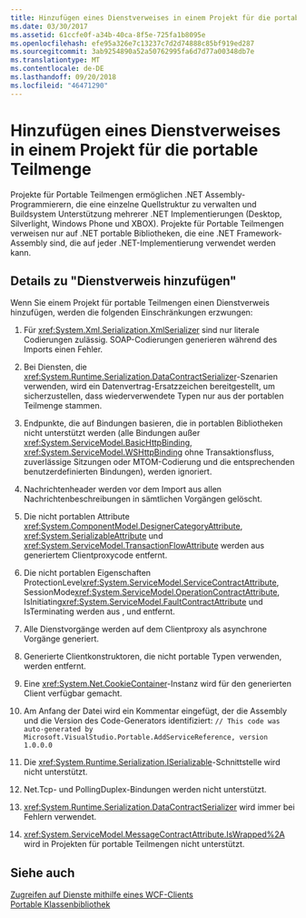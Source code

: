 ```yaml
---
title: Hinzufügen eines Dienstverweises in einem Projekt für die portable Teilmenge
ms.date: 03/30/2017
ms.assetid: 61ccfe0f-a34b-40ca-8f5e-725fa1b8095e
ms.openlocfilehash: efe95a326e7c13237c7d2d74888c85bf919ed287
ms.sourcegitcommit: 3ab9254890a52a50762995fa6d7d77a00348db7e
ms.translationtype: MT
ms.contentlocale: de-DE
ms.lasthandoff: 09/20/2018
ms.locfileid: "46471290"
---
```

# <a name="add-service-reference-in-a-portable-subset-project"></a>Hinzufügen eines Dienstverweises in einem Projekt für die portable Teilmenge
Projekte für Portable Teilmengen ermöglichen .NET Assembly-Programmierern, die eine einzelne Quellstruktur zu verwalten und Buildsystem Unterstützung mehrerer .NET Implementierungen (Desktop, Silverlight, Windows Phone und XBOX). Projekte für Portable Teilmengen verweisen nur auf .NET portable Bibliotheken, die eine .NET Framework-Assembly sind, die auf jeder .NET-Implementierung verwendet werden kann.  
  
## <a name="add-service-reference-details"></a>Details zu "Dienstverweis hinzufügen"  
 Wenn Sie einem Projekt für portable Teilmengen einen Dienstverweis hinzufügen, werden die folgenden Einschränkungen erzwungen:  
  
1.  Für <xref:System.Xml.Serialization.XmlSerializer> sind nur literale Codierungen zulässig. SOAP-Codierungen generieren während des Imports einen Fehler.  
  
2.  Bei Diensten, die <xref:System.Runtime.Serialization.DataContractSerializer>-Szenarien verwenden, wird ein Datenvertrag-Ersatzzeichen bereitgestellt, um sicherzustellen, dass wiederverwendete Typen nur aus der portablen Teilmenge stammen.  
  
3.  Endpunkte, die auf Bindungen basieren, die in portablen Bibliotheken nicht unterstützt werden (alle Bindungen außer <xref:System.ServiceModel.BasicHttpBinding>, <xref:System.ServiceModel.WSHttpBinding> ohne Transaktionsfluss, zuverlässige Sitzungen oder MTOM-Codierung und die entsprechenden benutzerdefinierten Bindungen), werden ignoriert.  
  
4.  Nachrichtenheader werden vor dem Import aus allen Nachrichtenbeschreibungen in sämtlichen Vorgängen gelöscht.  
  
5.  Die nicht portablen Attribute <xref:System.ComponentModel.DesignerCategoryAttribute>, <xref:System.SerializableAttribute> und <xref:System.ServiceModel.TransactionFlowAttribute> werden aus generiertem Clientproxycode entfernt.  
  
6.  Die nicht portablen Eigenschaften ProtectionLevel<xref:System.ServiceModel.ServiceContractAttribute>, SessionMode<xref:System.ServiceModel.OperationContractAttribute>, IsInitiating<xref:System.ServiceModel.FaultContractAttribute> und IsTerminating werden aus ,  und  entfernt.  
  
7.  Alle Dienstvorgänge werden auf dem Clientproxy als asynchrone Vorgänge generiert.  
  
8.  Generierte Clientkonstruktoren, die nicht portable Typen verwenden, werden entfernt.  
  
9. Eine <xref:System.Net.CookieContainer>-Instanz wird für den generierten Client verfügbar gemacht.  
  
10. Am Anfang der Datei wird ein Kommentar eingefügt, der die Assembly und die Version des Code-Generators identifiziert: `// This code was auto-generated by Microsoft.VisualStudio.Portable.AddServiceReference, version 1.0.0.0`  
  
11. Die <xref:System.Runtime.Serialization.ISerializable>-Schnittstelle wird nicht unterstützt.  
  
12. Net.Tcp- und PollingDuplex-Bindungen werden nicht unterstützt.  
  
13. <xref:System.Runtime.Serialization.DataContractSerializer> wird immer bei Fehlern verwendet.  
  
14. <xref:System.ServiceModel.MessageContractAttribute.IsWrapped%2A> wird in Projekten für portable Teilmengen nicht unterstützt.  
  
## <a name="see-also"></a>Siehe auch  
 [Zugreifen auf Dienste mithilfe eines WCF-Clients](../../../docs/framework/wcf/accessing-services-using-a-wcf-client.md)  
 [Portable Klassenbibliothek](../../standard/cross-platform/cross-platform-development-with-the-portable-class-library.md)
